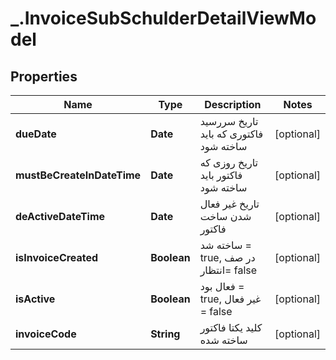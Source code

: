 # _.InvoiceSubSchulderDetailViewModel

## Properties
Name | Type | Description | Notes
------------ | ------------- | ------------- | -------------
**dueDate** | **Date** | تاریخ سررسید فاکتوری که باید ساخته شود | [optional] 
**mustBeCreateInDateTime** | **Date** | تاریخ روزی که فاکتور باید ساخته شود | [optional] 
**deActiveDateTime** | **Date** | تاریخ غیر فعال شدن ساخت فاکتور | [optional] 
**isInvoiceCreated** | **Boolean** | ساخته شد = true, در صف انتظار= false | [optional] 
**isActive** | **Boolean** | فعال بود = true, غیر فعال = false | [optional] 
**invoiceCode** | **String** | کلید یکتا فاکتور ساخته شده | [optional] 


